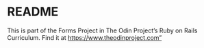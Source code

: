 # README

This is part of the Forms Project in The Odin Project’s Ruby on Rails Curriculum. Find it at https://www.theodinproject.com” 


